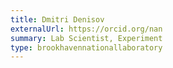 ```yaml
---
title: Dmitri Denisov
externalUrl: https://orcid.org/nan
summary: Lab Scientist, Experiment
type: brookhavennationallaboratory
---
```

